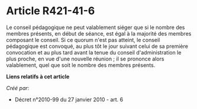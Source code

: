 # Article R421-41-6

Le conseil pédagogique ne peut valablement siéger que si le nombre des membres présents, en début de séance, est égal à la
majorité des membres composant le conseil. Si ce quorum n'est pas atteint, le conseil pédagogique est convoqué, au plus tôt
le jour suivant celui de sa première convocation et au plus tard avant la tenue du conseil d'administration le plus proche,
en vue d'une nouvelle réunion ; il se prononce alors valablement, quel que soit le nombre des membres présents.

**Liens relatifs à cet article**

_Créé par_:

  - Décret n°2010-99 du 27 janvier 2010 - art. 6

